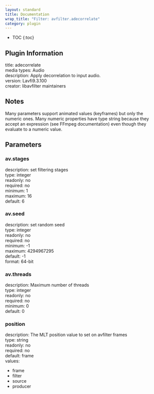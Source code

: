 ```yaml
---
layout: standard
title: Documentation
wrap_title: "Filter: avfilter.adecorrelate"
category: plugin
---
```

* TOC
{:toc}

## Plugin Information

title: adecorrelate  
media types:
Audio  
description: Apply decorrelation to input audio.  
version: Lavfi9.3.100  
creator: libavfilter maintainers  

## Notes

Many parameters support animated values (keyframes) but only the numeric ones. Many numeric properties have type string because they accept an expression (see FFmpeg documentation) even though they evaluate to a numeric value.

## Parameters

### av.stages

  
description:
set filtering stages  
type: integer  
readonly: no  
required: no  
minimum: 1  
maximum: 16  
default: 6  

### av.seed

  
description:
set random seed  
type: integer  
readonly: no  
required: no  
minimum: -1  
maximum: 4294967295  
default: -1  
format: 64-bit  

### av.threads

  
description:
Maximum number of threads  
type: integer  
readonly: no  
required: no  
minimum: 0  
default: 0  

### position

  
description:
The MLT position value to set on avfilter frames  
type: string  
readonly: no  
required: no  
default: frame  
values:  

* frame
* filter
* source
* producer

